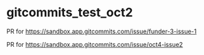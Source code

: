 # gitcommits_test_oct2
PR for https://sandbox.app.gitcommits.com/issue/funder-3-issue-1

PR for https://sandbox.app.gitcommits.com/issue/oct4-issue2
